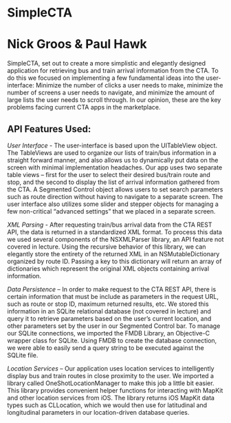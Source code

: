# SimpleCTA
# Nick Groos & Paul Hawk

SimpleCTA, set out to create a more simplistic and elegantly designed application for retrieving bus and train arrival information from the CTA. To do this we focused on implementing a few fundamental ideas into the user-interface: Minimize the number of clicks a user needs to make, minimize the number of screens a user needs to navigate, and minimize the amount of large lists the user needs to scroll through. In our opinion, these are the key problems facing current CTA apps in the marketplace. 

## API Features Used:

*User Interface* - The user-interface is based upon the UITableView object. The TableViews are used to organize our lists of train/bus information in a straight forward manner, and also allows us to dynamically put data on the screen with minimal implementation headaches. Our app uses two separate table views – first for the user to select their desired bus/train route and stop, and the second to display the list of arrival information gathered from the CTA. A Segmented Control object allows users to set search parameters such as route direction without having to navigate to a separate screen. The user interface also utilizes some slider and stepper objects for managing a few non-critical “advanced settings” that we placed in a separate screen. 

*XML Parsing* - After requesting train/bus arrival data from the CTA REST API, the data is returned in a standardized XML format. To process this data we used several components of the NSXMLParser library, an API feature not covered in lecture. Using the recursive behavior of this library, we can elegantly store the entirety of the returned XML in an NSMutableDictionary organized by route ID. Passing a key to this dictionary will return an array of dictionaries which represent the original XML objects containing arrival information.

*Data Persistence* – In order to make request to the CTA REST API, there is certain information that must be include as parameters in the request URL, such as route or stop ID, maximum returned results, etc. We stored this information in an SQLite relational database (not covered in lecture) and query it to retrieve parameters based on the user’s current location, and other parameters set by the user in our Segmented Control bar. To manage our SQLite connections, we imported the FMDB Library, an Objective-C wrapper class for SQLite. Using FMDB to create the database connection, we were able to easily send a query string to be executed against the SQLite file. 

*Location Services* – Our application uses location services to intelligently display bus and train routes in close proximity to the user. We imported a library called OneShotLocationManager to make this job a little bit easier. This library provides convenient helper functions for interacting with MapKit and other location services from iOS. The library returns iOS MapKit data types such as CLLocation, which we would then use for latitudinal and longitudinal parameters in our location-driven database queries.

